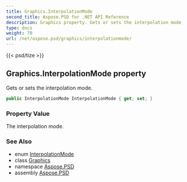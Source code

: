 ```yaml
---
title: Graphics.InterpolationMode
second_title: Aspose.PSD for .NET API Reference
description: Graphics property. Gets or sets the interpolation mode
type: docs
weight: 70
url: /net/aspose.psd/graphics/interpolationmode/
---
```

{{< psd/tize >}}
## Graphics.InterpolationMode property

Gets or sets the interpolation mode.

```csharp
public InterpolationMode InterpolationMode { get; set; }
```

### Property Value

The interpolation mode.

### See Also

* enum [InterpolationMode](../../interpolationmode/)
* class [Graphics](../)
* namespace [Aspose.PSD](../../graphics/)
* assembly [Aspose.PSD](../../../)


